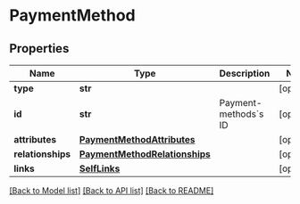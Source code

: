 # PaymentMethod

## Properties
Name | Type | Description | Notes
------------ | ------------- | ------------- | -------------
**type** | **str** |  | [optional] 
**id** | **str** | Payment-methods&#x60;s ID | [optional] 
**attributes** | [**PaymentMethodAttributes**](PaymentMethodAttributes.md) |  | [optional] 
**relationships** | [**PaymentMethodRelationships**](PaymentMethodRelationships.md) |  | [optional] 
**links** | [**SelfLinks**](SelfLinks.md) |  | [optional] 

[[Back to Model list]](../README.md#documentation-for-models) [[Back to API list]](../README.md#documentation-for-api-endpoints) [[Back to README]](../README.md)


